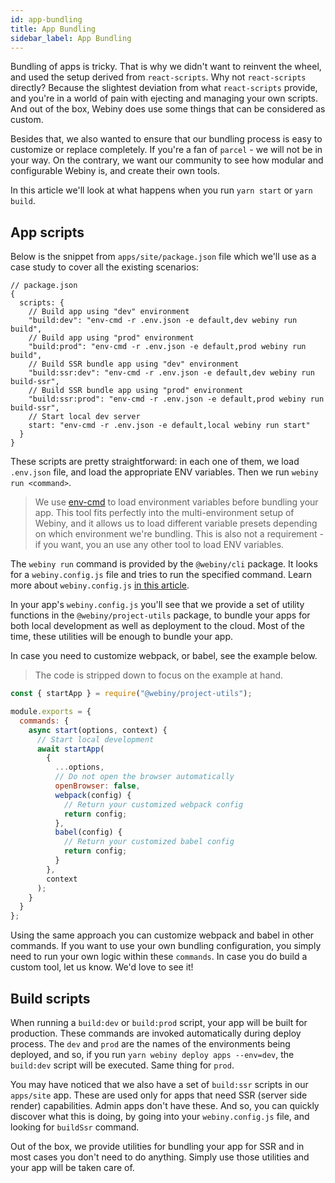 ```yaml
---
id: app-bundling
title: App Bundling
sidebar_label: App Bundling
---
```


Bundling of apps is tricky. That is why we didn't want to reinvent the wheel, and used the setup derived from `react-scripts`. Why not `react-scripts` directly? Because the slightest deviation from what `react-scripts` provide, and you're in a world of pain with ejecting and managing your own scripts. And out of the box, Webiny does use some things that can be considered as custom.

Besides that, we also wanted to ensure that our bundling process is easy to customize or replace completely. If you're a fan of `parcel` - we will not be in your way. On the contrary, we want our community to see how modular and configurable Webiny is, and create their own tools.

In this article we'll look at what happens when you run `yarn start` or `yarn build`.

## App scripts

Below is the snippet from `apps/site/package.json` file which we'll use as a case study to cover all the existing scenarios:

```json5
// package.json
{
  scripts: {
    // Build app using "dev" environment
    "build:dev": "env-cmd -r .env.json -e default,dev webiny run build",
    // Build app using "prod" environment
    "build:prod": "env-cmd -r .env.json -e default,prod webiny run build",
    // Build SSR bundle app using "dev" environment
    "build:ssr:dev": "env-cmd -r .env.json -e default,dev webiny run build-ssr",
    // Build SSR bundle app using "prod" environment
    "build:ssr:prod": "env-cmd -r .env.json -e default,prod webiny run build-ssr",
    // Start local dev server
    start: "env-cmd -r .env.json -e default,local webiny run start"
  }
}
```

These scripts are pretty straightforward: in each one of them, we load `.env.json` file, and load the appropriate ENV variables. Then we run `webiny run <command>`.

> We use [env-cmd](https://www.npmjs.com/package/env-cmd) to load environment variables before bundling your app. This tool fits perfectly into the multi-environment setup of Webiny, and it allows us to load different variable presets depending on which environment we're bundling. This is also not a requirement - if you want, you an use any other tool to load ENV variables.

The `webiny run` command is provided by the `@webiny/cli` package. It looks for a `webiny.config.js` file and tries to run the specified command. Learn more about `webiny.config.js` [in this article](/docs/get-started/configuration#webinyconfigjs).

In your app's `webiny.config.js` you'll see that we provide a set of utility functions in the `@webiny/project-utils` package, to bundle your apps for both local development as well as deployment to the cloud. Most of the time, these utilities will be enough to bundle your app.

In case you need to customize webpack, or babel, see the example below.

> The code is stripped down to focus on the example at hand.

```js
const { startApp } = require("@webiny/project-utils");

module.exports = {
  commands: {
    async start(options, context) {
      // Start local development
      await startApp(
        {
          ...options,
          // Do not open the browser automatically
          openBrowser: false,
          webpack(config) {
            // Return your customized webpack config
            return config;
          },
          babel(config) {
            // Return your customized babel config
            return config;
          }
        },
        context
      );
    }
  }
};
```

Using the same approach you can customize webpack and babel in other commands.
If you want to use your own bundling configuration, you simply need to run your own logic within these `commands`. 
In case you do build a custom tool, let us know. We'd love to see it! 

## Build scripts

When running a `build:dev` or `build:prod` script, your app will be built for production. These commands are invoked automatically during deploy process. The `dev` and `prod` are the names of the environments being deployed, and so, if you run `yarn webiny deploy apps --env=dev`, the `build:dev` script will be executed. Same thing for `prod`.

You may have noticed that we also have a set of `build:ssr` scripts in our `apps/site` app. These are used only for apps that need SSR (server side render) capabilities. Admin apps don't have these. And so, you can quickly discover what this is doing, by going into your `webiny.config.js` file, and looking for `buildSsr` command. 

Out of the box, we provide utilities for bundling your app for SSR and in most cases you don't need to do anything. Simply use those utilities and your app will be taken care of.

